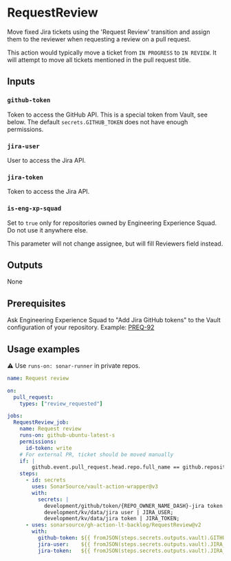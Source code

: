 # RequestReview

Move fixed Jira tickets using the 'Request Review' transition and assign them to the reviewer when requesting a review on a pull request.

This action would typically move a ticket from `IN PROGRESS` to `IN REVIEW`. It will attempt to move all tickets mentioned in the pull request title.

## Inputs

### `github-token`

Token to access the GitHub API. This is a special token from Vault, see below. The default `secrets.GITHUB_TOKEN` does not have enough permissions.

### `jira-user`

User to access the Jira API.

### `jira-token`

Token to access the Jira API.

### `is-eng-xp-squad`

Set to `true` only for repositories owned by Engineering Experience Squad. Do not use it anywhere else.

This parameter will not change assignee, but will fill Reviewers field instead.

## Outputs

None

## Prerequisites

Ask Engineering Experience Squad to "Add Jira GitHub tokens" to the Vault configuration of your repository. Example: [PREQ-92](https://sonarsource.atlassian.net/browse/PREQ-92)

## Usage examples

:warning: Use `runs-on: sonar-runner` in private repos.

```yaml
name: Request review

on:
  pull_request:
    types: ["review_requested"]

jobs:
  RequestReview_job:
    name: Request review
    runs-on: github-ubuntu-latest-s
    permissions:
      id-token: write
    # For external PR, ticket should be moved manually
    if: |
        github.event.pull_request.head.repo.full_name == github.repository
    steps:
      - id: secrets
        uses: SonarSource/vault-action-wrapper@v3
        with:
          secrets: |
            development/github/token/{REPO_OWNER_NAME_DASH}-jira token | GITHUB_TOKEN;
            development/kv/data/jira user | JIRA_USER;
            development/kv/data/jira token | JIRA_TOKEN;
      - uses: sonarsource/gh-action-lt-backlog/RequestReview@v2
        with:
          github-token: ${{ fromJSON(steps.secrets.outputs.vault).GITHUB_TOKEN }}
          jira-user:    ${{ fromJSON(steps.secrets.outputs.vault).JIRA_USER }}
          jira-token:   ${{ fromJSON(steps.secrets.outputs.vault).JIRA_TOKEN }}

```

